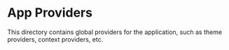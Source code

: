 # App Providers

This directory contains global providers for the application, such as theme providers, context providers, etc.
